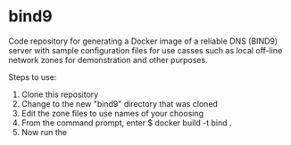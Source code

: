 # bind9
Code repository for generating a Docker image of a reliable DNS (BIND9) server with sample configuration files for use casses such as local off-line network zones for demonstration and other purposes.

Steps to use:

1.  Clone this repository
2.  Change to the new "bind9" directory that was cloned
3.  Edit the zone files to use names of your choosing
3.  From the command prompt, enter
    $ docker build -t bind .
4.  Now run the

